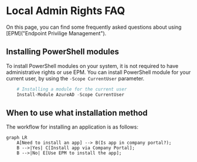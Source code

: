 # Local Admin Rights FAQ

On this page, you can find some frequently asked questions about using [EPM]("Endpoint Privilige Management").

## Installing PowerShell modules

To install PowerShell modules on your system, it is not required to have administrative rights or use EPM. You can install PowerShell module for your current user, by using the `-Scope CurrentUser` parameter.

``` powershell
    # Installing a module for the current user
    Install-Module AzureAD -Scope CurrentUser
```

## When to use what installation method

The workflow for installing an application is as follows:

``` mermaid
graph LR
    A[Need to install an app] --> B(Is app in company portal?);
    B -->|Yes| C[Install app via Company Portal];
    B -->|No| E[Use EPM to install the app];
```
